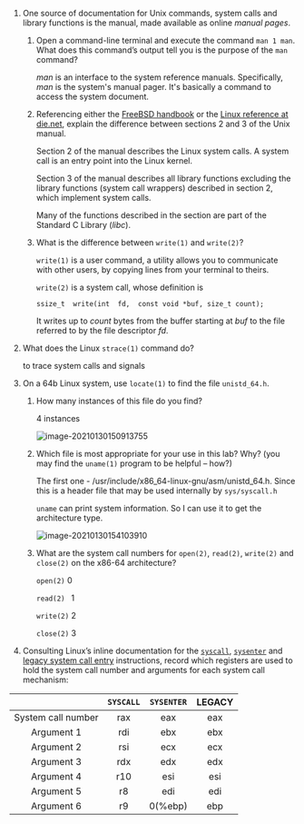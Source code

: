 1. One source of documentation for Unix commands, system calls and library functions is the manual, made available as online *manual pages*.

   1. Open a command-line terminal and execute the command `man 1 man`. What does this command’s output tell you is the purpose of the `man` command?

      *man* is an interface to the system reference manuals. Specifically, *man* is  the  system's  manual pager. It's basically a command to access the system document.

      

   2. Referencing either the [FreeBSD handbook](https://www.freebsd.org/doc/en_US.ISO8859-1/books/handbook/basics-more-information.html) or the [Linux reference at die.net](https://linux.die.net/man), explain the difference between sections 2 and 3 of the Unix manual.

      Section 2 of the manual describes the Linux system calls. A system call is an entry point into the Linux kernel.

      Section 3 of the manual describes all library functions excluding the library functions (system call wrappers) described in section 2, which implement system calls.

      Many of the functions described in the section are part of the Standard C Library (*libc*).

      

   3. What is the difference between `write(1)` and `write(2)`?

      `write(1)` is a user command, a utility allows you to communicate with other users, by copying lines from  your terminal to theirs.

      `write(2)` is a system call, whose definition is 

      `ssize_t  write(int  fd,  const void *buf, size_t count);`

      It writes up to *count* bytes from the buffer starting  at  *buf* to the file referred to by the file descriptor *fd*.

      

2. What does the Linux `strace(1)` command do?

   to trace system calls and signals

   

3. On a 64b Linux system, use `locate(1)` to find the file `unistd_64.h`.

   1. How many instances of this file do you find?

      4 instances

      ![image-20210130150913755](A:\MUN\Course\2021Winter\ENGI9875-Embedded-and-Real-Time-Operating-System-Design\ENGI9875\lab\figures\image-20210130150913755.png)

   2. Which file is most appropriate for your use in this lab? Why? (you may find the `uname(1)` program to be helpful – how?)

      The first one - /usr/include/x86_64-linux-gnu/asm/unistd_64.h. Since this is a header file that may be used internally by `sys/syscall.h`

      `uname` can print system information. So I can use it to get the architecture type.

      ![image-20210130154103910](A:\MUN\Course\2021Winter\ENGI9875-Embedded-and-Real-Time-Operating-System-Design\ENGI9875\lab\figures\image-20210130154103910.png)

      

   3. What are the system call numbers for `open(2)`, `read(2)`, `write(2)` and `close(2)` on the x86-64 architecture?

      `open(2)`  0

      `read(2) ` 1

      `write(2)` 2

      `close(2)` 3

      

4. Consulting Linux’s inline documentation for the [`syscall`](https://github.com/torvalds/linux/blob/master/arch/x86/entry/entry_64.S#L107), [`sysenter`](https://github.com/torvalds/linux/blob/master/arch/x86/entry/entry_32.S#L882) and [legacy system call entry](https://github.com/torvalds/linux/blob/master/arch/x86/entry/entry_32.S#L1044) instructions, record which registers are used to hold the system call number and arguments for each system call mechanism:

|                    | `SYSCALL` | `SYSENTER` | LEGACY |
| :----------------: | :-------: | :--------: | :----: |
| System call number |    rax    |    eax     |  eax   |
|     Argument 1     |    rdi    |    ebx     |  ebx   |
|     Argument 2     |    rsi    |    ecx     |  ecx   |
|     Argument 3     |    rdx    |    edx     |  edx   |
|     Argument 4     |    r10    |    esi     |  esi   |
|     Argument 5     |    r8     |    edi     |  edi   |
|     Argument 6     |    r9     |  0(%ebp)   |  ebp   |